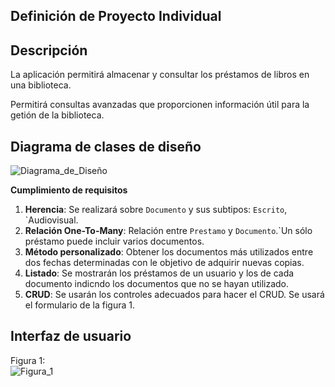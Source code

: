 ## Definición de Proyecto Individual

## Descripción
La aplicación permitirá almacenar y consultar los préstamos de libros en una biblioteca.  

Permitirá consultas avanzadas que proporcionen información útil para la getión de la biblioteca.

## Diagrama de clases de diseño

![Diagrama_de_Diseño](https://git.institutomilitar.com/Fluqueta/proyecto_biblioteca_emad/-/wikis/uploads/a161639bd4128b385a0fd6f16930fbe5/EsquemaBiblioteca_EMAD.jpg)


**Cumplimiento de requisitos**
1. **Herencia**: Se realizará sobre `Documento` y sus subtipos: `Escrito`, `Audiovisual.
2. **Relación One-To-Many**: Relación entre `Prestamo` y `Documento`.`Un sólo préstamo puede incluir varios documentos.
3. **Método personalizado**: Obtener los documentos más utilizados entre dos fechas determinadas con le objetivo de adquirir nuevas copias.
4. **Listado**: Se mostrarán los préstamos de un usuario y los de cada documento indicndo los documentos que no se hayan utilizado.
5. **CRUD**: Se usarán los controles adecuados para hacer el CRUD. Se usará el formulario de la figura 1.


## Interfaz de usuario

Figura 1:  
![Figura_1](https://git.institutomilitar.com/Fluqueta/proyecto_biblioteca_emad/-/wikis/uploads/969f7ee195a6fdef006c892c585eb628/Interfaces_Biblioteca.jpg)
